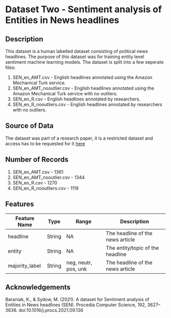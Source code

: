 # Dataset Two - Sentiment analysis of Entities in News headlines

## Description
This dataset is a human labelled dataset consisting of political news headlines. The purpose of this dataset was for training entity level sentiment machine learning models. 
The dataset is split into a few seperate files:

1. SEN_en_AMT.csv - English headlines annotated using the Amazon Mechanical Turk service. 
2. SEN_en_AMT_nooutlier.csv - English headlines annotated using the Amazon Mechanical Turk service with no outliers.
3. SEN_en_R.csv - English headlines annotated by researchers. 
4. SEN_en_R_nooutliers.csv - English headlines annotated by researchers with no outliers. 

## Source of Data 
The dataset was part of a research paper, it is a restricted dataset and access has to be requested for it [here](https://zenodo.org/record/5211931#.Y06HGXbMJPZ)

## Number of Records 
1. SEN_en_AMT.csv - 1361
2. SEN_en_AMT_nooutlier.csv - 1344
3. SEN_en_R.csv - 1270
4. SEN_en_R_nooutliers.csv - 1119

## Features
| Feature Name       | Type  | Range     | Description  |
| ----------- | ----------- | ----------- | ----------- |
| headline       | String  | NA     | The headline of the news article  |
| entity       | String  | NA     | The entity/topic of the headline  |
| majority_label       | String  | neg, neutr, pos, unk     | The headline of the news article  |

## Acknowledgements
Baraniak, K., & Sydow, M. (2021). A dataset for Sentiment analysis of Entities in News headlines (SEN). Procedia Computer Science, 192, 3627–3636. doi:10.1016/j.procs.2021.09.136